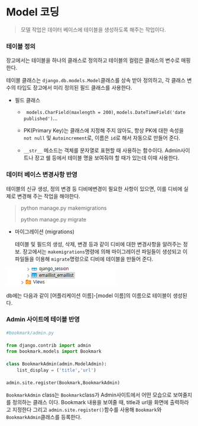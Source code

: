 # Model 코딩

> 모델 작업은 데이터 베이스에 테이블을 생성하도록 해주는 작업이다.

### 테이블 정의

장고에서는 테이블을 하나의 클래스로 정의하고 테이블의 컬럼은 클래스의 변수로 매핑한다. 

테이블 클래스는 `django.db.models.Model`클래스를 상속 받아 정의하고, 각 클래스 변수의 타입도 장고에서 미리 정의된 필드 클래스를 사용한다.

- 필드 클래스

  - ` models.CharField(maxlength = 200)`, `models.DateTimeField('date published')`...

  - PK(Primary Key)는 클래스에 지정해 주지 않아도, 항상 PK에 대한 속성을 `not null` 및 `Autoincrement`로, 이름은 `id`로 해서 자동으로 만들어 준다.
  - `__str__` 메소드는 객체를 문자열로 표현할 때 사용하는 함수이다. Admin사이트나 장고 쉘 등에서 테이블 명을 보여줘야 할 때가 있는데 이때 사용한다.



### 데이터 베이스 변경사항 반영

테이블의 신규 생성, 정의 변경 등 디비에변경이 필요한 사항이 있으면, 이를 디비에 실제로 변경해 주는 작업을 해야한다. 

> python manage.py makemigrations
>
> python manage.py migrate

- 마이그레이션 (migrations)

  테이블 및 필드의 생성, 삭제, 변경 등과 같이 디비에 대한 변경사항을 알려주는 정보. 장고에서는 `makemigrations`명령에 의해 마이그레이션 파일들이 생성되고 이 파일들을 이용해 `migrate`명령으로 디비에 테이블을 만들어 준다.

![img](./img/img3.png)

db에는 다음과 같이 [어플리케이션 이름]-[model 이름]의 이름으로 테이블이 생성된다.

### Admin 사이트에 테이블 반영

```python
#bookmark/admin.py

from django.contrib import admin
from bookmark.models import Bookmark

class BookmarkAdmin(admin.ModelAdmin):
    list_display = ('title','url')

admin.site.register(Bookmark,BookmarkAdmin)
```

`BookmarkAdmin` class는 `Bookmark`class가 Admin사이트에서 어떤 모습으로 보여줄지를 정의하는 클래스 이다. Bookmark 내용을 보여줄 때, title과 url을 화면에 출력하라고 지정한다 그리고 `admin.site.register()`함수를 사용해 `Bookmark`와 `BookmarkAdmin`클래스를 등록한다.
